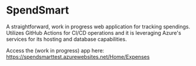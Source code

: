 # SpendSmart
 A straightforward, work in progress web application for tracking spendings. Utilizes GitHub Actions for CI/CD operations and it is leveraging Azure's services for its hosting and database capabilities.

Access the (work in progress) app here: https://spendsmarttest.azurewebsites.net/Home/Expenses
